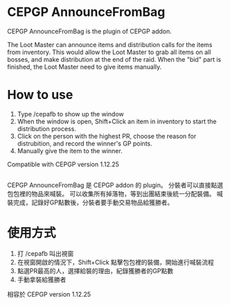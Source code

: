 # CEPGP AnnounceFromBag

CEPGP AnnounceFromBag is the plugin of CEPGP addon.

The Loot Master can announce items and distribution calls for the items from inventory.
This would allow the Loot Master to grab all items on all bosses, and make distribution at the end of the raid.
When the "bid" part is finished, the Loot Master need to give items manually.

# How to use

1. Type /cepafb to show up the window
2. When the window is open, Shift+Click an item in inventory to start the distribution process.
3. Click on the person with the highest PR, choose the reason for distrubition, and record the winner's GP points.
4. Manually give the item to the winner.

Compatible with CEPGP version 1.12.25

##

CEPGP AnnounceFromBag 是 CEPGP addon 的 plugin。
分裝者可以直接點選包包裡的物品來喊裝。 
可以收集所有掉落物，等到出團結束後統一分配裝備。
喊裝完成，記錄好GP點數後，分裝者要手動交易物品給獲勝者。

# 使用方式

1. 打 /cepafb 叫出視窗
2. 在視窗開啟的情況下，Shift+Click 點擊包包裡的裝備，開始進行喊裝流程
3. 點選PR最高的人，選擇給裝的理由，紀錄獲勝者的GP點數
4. 手動拿裝給獲勝者

相容於 CEPGP version 1.12.25
